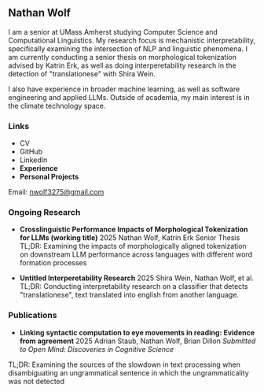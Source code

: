 ## Nathan Wolf
I am a senior at UMass Amherst studying Computer Science and Computational Linguistics. My research focus is mechanistic interpretability, specifically examining the intersection of NLP and linguistic phenomena. I am currently conducting a senior thesis on morphological tokenization advised by Katrin Erk, as well as doing interperetability research in the detection of "translationese" with Shira Wein.

I also have experience in broader machine learning, as well as software engineering and applied LLMs. Outside of academia, my main interest is in the climate technology space.


### Links
- CV
- GitHub
- LinkedIn
- **Experience**
- **Personal Projects**

Email: nwolf3275@gmail.com

### Ongoing Research
- **Crosslinguistic Performance Impacts of Morphological Tokenization for LLMs (working title)**
  2025
  Nathan Wolf, Katrin Erk
  Senior Thesis
  TL;DR: Examining the impacts of morphologically aligned tokenization on downstream LLM performance across languages with different word formation processes

- **Untitled Interperetability Research**
  2025
Shira Wein, Nathan Wolf, et al.
TL;DR: Conducting interpretability research on a classifier that detects "translationese", text translated into english from another language.

### Publications
- **Linking syntactic computation to eye movements in reading:  Evidence from agreement**
2025
Adrian Staub, Nathan Wolf, Brian Dillon
*Submitted to Open Mind: Discoveries in Cognitive Science*

TL;DR: Examining the sources of the slowdown in text processing when disambiguating an ungrammatical sentence in which the ungrammaticality was not detected
